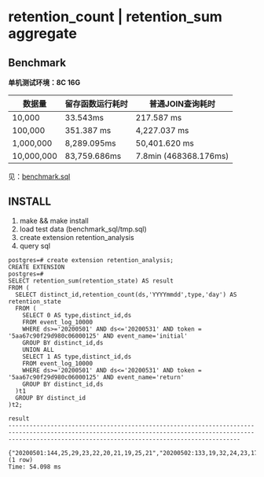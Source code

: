 retention_count | retention_sum aggregate
=============================
## Benchmark
**单机测试环境：8C 16G**

| 数据量     | 留存函数运行耗时 | 普通JOIN查询耗时 |
| ---------- | ---------------- | ---------------  | 
| 10,000     | 	33.543ms        |  217.587 ms      | 
| 100,000    |  351.387 ms      |  4,227.037 ms    |  
| 1,000,000  |  8,289.095ms     |  50,401.620 ms   |  
| 10,000,000 |  83,759.686ms    |  7.8min (468368.176ms)|  
见：[benchmark.sql](./benchmark_sql/benchmark.sql "benchmark.sql") 

## INSTALL
1. make && make install
2. load test data (benchmark_sql/tmp.sql)
3. create extension retention_analysis
4. query sql

```
postgres=# create extension retention_analysis;
CREATE EXTENSION
postgres=#
SELECT retention_sum(retention_state) AS result
FROM (
  SELECT distinct_id,retention_count(ds,'YYYYmmdd',type,'day') AS retention_state
  FROM (
    SELECT 0 AS type,distinct_id,ds
    FROM event_log_10000
    WHERE ds>='20200501' AND ds<='20200531' AND token = '5aa67c90f29d980c06000125' AND event_name='initial'
    GROUP BY distinct_id,ds
    UNION ALL
    SELECT 1 AS type,distinct_id,ds
    FROM event_log_10000
    WHERE ds>='20200501' AND ds<='20200531' AND token = '5aa67c90f29d980c06000125' AND event_name='return'
    GROUP BY distinct_id,ds
  )t1
  GROUP BY distinct_id
)t2;
                                                                                                                              result
--------------------------------------------------------------------------------------------------------------------------------------------------------------------------------------------------------------
 {"20200501:144,25,29,23,22,20,21,19,25,21","20200502:133,19,32,24,23,17,19,13,17","20200503:139,22,20,18,13,19,21,26,30","20200504:156,20,20,21,31,26,23,22,18","20200505:152,25,23,21,25,18,23,25,23","20200506:132,16,28,20,17,28,18,28,26","20200507:138,23,17,22,19,14,18,20,20","20200508:151,25,21,24,27,22,26,24,26","20200509:148,21,21,16,28,19,17,20,25","20200510:154,26,25,25,15,24,18,29,17","20200511:139,21,20,20,21,18,27,22,25","20200512:144,26,33,25,16,23,21,28,28","20200513:147,21,26,20,24,18,19,20,26","20200514:155,24,26,20,22,30,19,24,23","20200515:148,17,19,24,22,21,23,21,23","20200516:142,26,19,30,16,23,17,25,21","20200517:146,25,25,16,19,23,26,18,27","20200518:145,28,26,15,20,24,22,27","20200519:154,25,25,21,25,26,20,37","20200520:150,29,19,22,14,16,26,24","20200521:139,21,17,21,21,26,24,25","20200522:153,21,18,31,35,26,26,17","20200523:159,23,44,30,23,22,23,20","20200524:152,30,36,26,22,20,18,27","20200525:149,31,27,18,21,21,25","20200526:127,19,15,13,15,20","20200527:149,27,21,28,14","20200528:143,22,24,25","20200529:140,13,21","20200530:157,23",20200531:145}
(1 row)
Time: 54.098 ms
```
